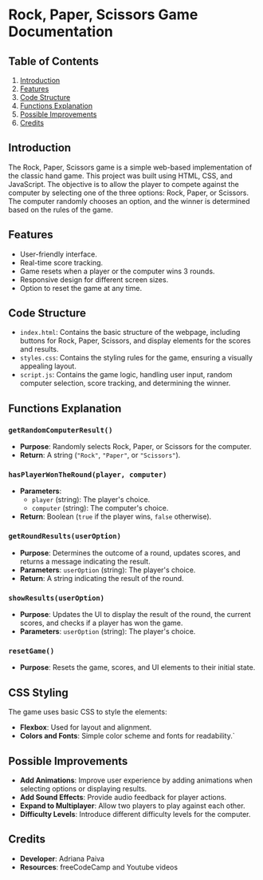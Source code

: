 # **Rock, Paper, Scissors Game Documentation**

## **Table of Contents**
1. [Introduction](#introduction)
2. [Features](#features)
3. [Code Structure](#code-structure)
4. [Functions Explanation](#functions-explanation)
5. [Possible Improvements](#possible-improvements)
6. [Credits](#credits)

## **Introduction**

The Rock, Paper, Scissors game is a simple web-based implementation of the classic hand game. This project was built using HTML, CSS, and JavaScript. The objective is to allow the player to compete against the computer by selecting one of the three options: Rock, Paper, or Scissors. The computer randomly chooses an option, and the winner is determined based on the rules of the game.

## **Features**

- User-friendly interface.
- Real-time score tracking.
- Game resets when a player or the computer wins 3 rounds.
- Responsive design for different screen sizes.
- Option to reset the game at any time.

## **Code Structure**

- `index.html`: Contains the basic structure of the webpage, including buttons for Rock, Paper, Scissors, and display elements for the scores and results.
- `styles.css`: Contains the styling rules for the game, ensuring a visually appealing layout.
- `script.js`: Contains the game logic, handling user input, random computer selection, score tracking, and determining the winner.

## **Functions Explanation**

### `getRandomComputerResult()`
- **Purpose**: Randomly selects Rock, Paper, or Scissors for the computer.
- **Return**: A string (`"Rock"`, `"Paper"`, or `"Scissors"`).

### `hasPlayerWonTheRound(player, computer)`
- **Parameters**:
  - `player` (string): The player's choice.
  - `computer` (string): The computer's choice.
- **Return**: Boolean (`true` if the player wins, `false` otherwise).

### `getRoundResults(userOption)`
- **Purpose**: Determines the outcome of a round, updates scores, and returns a message indicating the result.
- **Parameters**: `userOption` (string): The player's choice.
- **Return**: A string indicating the result of the round.

### `showResults(userOption)`
- **Purpose**: Updates the UI to display the result of the round, the current scores, and checks if a player has won the game.
- **Parameters**: `userOption` (string): The player's choice.

### `resetGame()`
- **Purpose**: Resets the game, scores, and UI elements to their initial state.

## **CSS Styling**

The game uses basic CSS to style the elements:
- **Flexbox**: Used for layout and alignment.
- **Colors and Fonts**: Simple color scheme and fonts for readability.`

## **Possible Improvements**

- **Add Animations**: Improve user experience by adding animations when selecting options or displaying results.
- **Add Sound Effects**: Provide audio feedback for player actions.
- **Expand to Multiplayer**: Allow two players to play against each other.
- **Difficulty Levels**: Introduce different difficulty levels for the computer.

## **Credits**

- **Developer**: Adriana Paiva
- **Resources**: freeCodeCamp and Youtube videos
